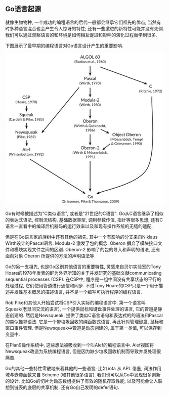 ## Go语言起源

就像生物物种, 一个成功的编程语言的后代一般都会继承它们祖先的优点; 当然有时多种语言混合也会产生令人惊讶的特性; 还有一些激进的新特性可能并没有先例. 我们可以通过观察语言的和环境是如何相互促进和影响的演化过程而学到很多.

下图展示了最早期的编程语言对Go语言设计产生的重要影响.

![](../images/ch0-01.jpg)

Go有时候被描述为"C类似语言", 或者是"21世纪的C语言". Go从C语言继承了相似的表达式语法, 控制流结构, 基础数据类型, 调用参数传值, 指针等很多思想, 还有C语言一直看中的编译后机器码的运行效率以及和现有操作系统的无缝的适配.

但是在Go语言家的族树中还有其他的祖先. 其中一个有影响的分支来自Niklaus Wirth设计的Pascal语言. Modula-2 激发了包的概念. Oberon 摒弃了模块接口文件和模块实现文件之间的区别. Oberon-2 影响了的包的导入和声明的语法, 还有 面向对象 Oberon 所提供的方法的声明语法等.

Go的另一支祖先, 也是Go区别其他语言的重要特性, 灵感来自贝尔实验室的Tony Hoare的1978年发表的鲜为外界所知的关于并发研究的基础文献communicating sequential processes (CSP). 在CSP中, 程序是一组中间没有共享状态的平行的处理过程, 它们使用管道进行通信和同步. 不过Tony Hoare的CSP只是一个用于描述并发性基本概念的描述语言, 并不是一个编写可执行程序的编程语言.

Rob Pike和其他人开始尝试将CSP引入实际的编程语言中. 第一个语言叫Squeak(老鼠间交流的语言), 一个提供鼠标和键盘事件处理的语言, 它的管道是静态创建的. 然后是Newsqueak, 提供了类似C语言语句和表达式的的语法和Pascal的类似推导语法. 它是一个带垃圾回收的纯函数式语言, 再此针对管理键盘, 鼠标和窗口事件管理. 但是Newsqueak中管道是动态创建的, 属于第一类值, 可以保存到变量中.

在Plan9操作系统中, 这些想法被吸收到一个叫Alef的编程语言中. Alef视图将Newsqueak改造为系统编程语言, 但是因为缺少垃圾回收机制而导致并发处理很痛苦.

Go的其他一些特性零散地来着其他的一些语言; 比如 iota 从 APL 借鉴, 词法作用域与嵌套函数来自 Scheme (和其他很多语言). 我们也可以从Go中发现很多创新的设计. 比如Go的切片为动态数组提供了有效的随机存取性能, 以及可能会让人联想到链表的底层的共享机制.
还有Go自己发明的defer语句.

